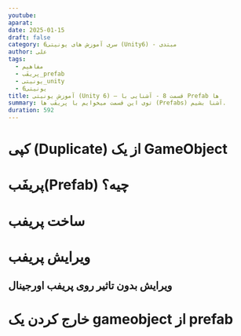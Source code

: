 ```yaml
---
youtube: 
aparat: 
date: 2025-01-15
draft: false
category: سری آموزش های یونیتی6 (Unity6) - مبتدی
author: علی
tags:
  - مفاهیم
  - پریفَب_prefab
  - یونیتی_unity
  - یونیتی6
title: آموزش یونیتی (Unity 6) – قسمت 8 - آشنایی با Prefab ها
summary: توی این قسمت میخوایم با پریفَب ها (Prefabs) آشنا بشیم.
duration: 592
---
```

# کپی (Duplicate) از یک GameObject
# پریفَب(Prefab) چیه؟
# ساخت پریفب
# ویرایش پریفب
## ویرایش بدون تاثیر روی پریفب اورجینال
# خارج کردن یک gameobject از prefab